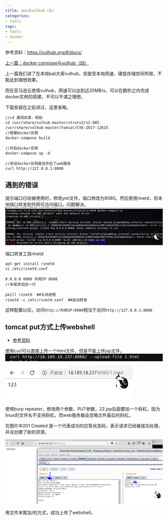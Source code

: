 ```yaml
---
title: aws与vulhub（五）
categories:
- tools
tags:
- tools
- docker
---
```


参考资料：https://vulhub.org/#/docs/

[上一篇：docker compose与vulhub（四）](https://whale3070.github.io/tools/2019/08/25/06-x/)

上一篇我们讲了在本地kali大家vulhub，但是受本地网速、硬盘存储空间所限，不能达到理想效果。

而在亚马逊云使用vulhub，网速可以达到近20MB/s，可以在数秒之内完成docker实例的搭建，不可以不谓之理想。

下载安装在之前讲过，这里省略。

```
//cd 漏洞目录，例如
cd /usr/share/vulhub-master/struts2/s2-005
/usr/share/vulhub-master/tomcat/CVE-2017-12615
//搭建docker实例
docker-compose build

//开启docker实例
docker-compose up -d

//测试docker实例是否开启了web服务
curl http://127.0.0.1:8080
```
## 遇到的错误
提示端口已经被使用时，修改yml文件，端口修改为8080。然后使用rinetd，将本地端口转发到外网可访问端口。问题解决。
![11](https://raw.githubusercontent.com/Whale3070/Whale3070.github.io/master/images/09-18-11/11.PNG)

端口转发工具rinetd

```
apt-get install rinetd
vi /etc/rinetd.conf

0.0.0.0 8080 外网IP 8080
//末尾添加这一行

pkill rinetd  ##关闭进程
rinetd -c /etc/rinetd.conf  ##启动转发
```
这样配置以后，访问`http://外网IP:8080`相当于访问`http://127.0.0.1:8080`

## tomcat put方式上传webshell
- [参考资料](https://github.com/vulhub/vulhub/tree/master/tomcat/CVE-2017-12615)

使用curl可以直接上传一个html文件，但是不能上传jsp文件。
![12](https://raw.githubusercontent.com/Whale3070/Whale3070.github.io/master/images/09-18-11/12.PNG)

![13](https://raw.githubusercontent.com/Whale3070/Whale3070.github.io/master/images/09-18-11/13.PNG)

使用burp repeater，修改两个参数，PUT参数，22.jsp后面要加一个斜杠。因为linux的文件名不支持斜杠，而web服务器会忽略文件最后的斜杠。

在图片中201 Created 是一个代表成功的应答状态码，表示请求已经被成功处理，并且创建了新的资源。

![14](https://raw.githubusercontent.com/Whale3070/Whale3070.github.io/master/images/09-18-11/14.PNG)

用文件末尾加/的方式，成功上传了webshell。
